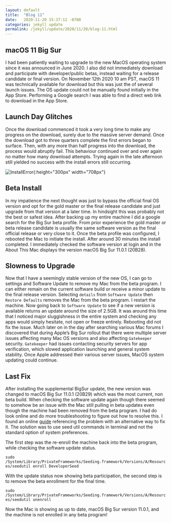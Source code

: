 ```yaml
---
layout: default
title:  "Blog 11"
date:   2020-11-20 15:37:12 -0700
categories: jekyll update
permalink: /jekyll/update/2020/11/20/blog-11.html
---
```


## macOS 11 Big Sur

I had been patiently waiting to upgrade to the new MacOS operating system since it was announced in June 2020. I also did not immediately download and participate with developer/public betas, instead waiting for a release candidate or final version. On November 12th 2020 10 am PST, macOS 11 was technically available for download but this was just the of several launch issues. The OS update could not be manually found initially in the App Store. Performing a Google search I was able to find a direct web link to download in the App Store.


## Launch Day Glitches

Once the download commenced it took a very long time to make any progress on the download, surely due to the massive server demand. Once the download got to three quarters complete the first errors began to surface. Then, with any more than half progress into the download, the process would abruptly fail. This behaviour continued over and over again no matter how many download attempts. Trying again in the late afternoon still yielded no success with the install errors still occurring.

![InstallError](https://user-images.githubusercontent.com/70084203/99871680-4bfc2480-2b91-11eb-92f6-ef7edab57310.png){:height="300px" width="708px"}


## Beta Install

In my impatience the next thought was just to bypass the official final OS version and opt for the gold master or the final release candidate and just upgrade from that version at a later time. In hindsight this was probably not the best or safest idea. After backing up my entire machine I did a google search for the Big Sur beta profile. From prior experience the gold master or beta release candidate is usually the same software version as the final official release or very close to it. Once the beta profile was configured, I rebooted the Mac to initiate the install. After around 30 minutes the install completed. I immediately checked the software version at login and in the About This Mac displays the version macOS Big Sur 11.0.1 (20B28).

## Slowness to Upgrade

Now that I have a seemingly stable version of the new OS, I can go to settings and Software Update to remove my Mac from the beta program. I can either remain on the current software build or receive a minor update to the final release version. Selecting `details` from `Software Update` then `Restore Defaults` removes the Mac from the beta program. I restart the machine. Now going back to `Software Update` to see if a new version is available returns an update around the size of 2.5GB. It was around this time that I noticed major sluggishness in the entire system and checking any apps would simply hesitate, not open or freeze entirely. Rebooting did not fix the issue. Much later on in the day after searching various Mac forums I discovered that during Apple’s Big Sur rollout that there were multiple server issues affecting many Mac OS versions and also affecting `Gatekeeper` security. `Gatekeeper` had issues contacting security servers for app verification, which slowed application launching and general system stability. Once Apple addressed their various server issues, MacOS system updating could continue.


## Last Fix

After installing the supplemental BigSur update, the new version was changed to macOS Big Sur 11.0.1 (20B29) which was the most current, non beta build. When checking the software update again though there seemed to somehow be an issue with the Mac still pulling in beta updates even though the machine had been removed from the beta program. I had do look online and do more troubleshooting to figure out how to resolve this. I found an online [guide](https://www.youtube.com/watch?v=sTjUcQp2cM0) referencing the problem with an alternative way to fix it. The solution was to use seed util commands in terminal and not the standard option of system preferences. 

The first step was the re-enroll the machine back into the beta program, while checking the software update status. 

`sudo /System/Library/PrivateFrameworks/Seeding.framework/Versions/A/Resources/seedutil enroll DeveloperSeed`

With the update status now showing beta participation, the second step is to remove the beta enrollment for the final time.

`sudo /System/Library/PrivateFrameworks/Seeding.framework/Versions/A/Resources/seedutil unenroll`

Now the Mac is showing as up to date, macOS Big Sur version 11.0.1, and the machine is not enrolled in any beta program!


